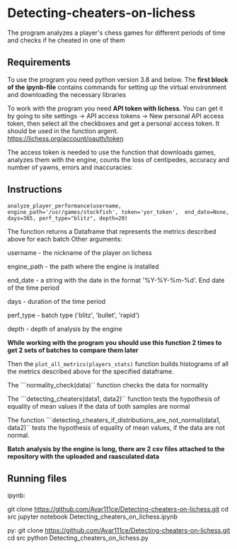 # Detecting-cheaters-on-lichess
The program analyzes a player's chess games for different periods of time and checks if he cheated in one of them

## Requirements

To use the program you need python version 3.8 and below. The **first block of the ipynb-file** contains commands for setting up the virtual environment and downloading the necessary libraries

To work with the program you need **API token with lichess**. You can get it by going to site settings -> API access tokens -> New personal API access token, then select all the checkboxes and get a personal access token. It should be used in the function argent. https://lichess.org/account/oauth/token 

The access token is needed to use the function that downloads games, analyzes them with the engine, counts the loss of centipedes, accuracy and number of yawns, errors and inaccuracies:


## Instructions

```analyze_player_performance(username, engine_path='/usr/games/stockfish', token='yor_token',  end_date=None, days=365, perf_type="blitz", depth=20)```

The function returns a Dataframe that represents the metrics described above for each batch
Other arguments:

username - the nickname of the player on lichess

engine_path - the path where the engine is installed

end_date - a string with the date in the format '%Y-%Y-%m-%d'. End date of the time period

days - duration of the time period

perf_type - batch type ('blitz', 'bullet', 'rapid')

depth - depth of analysis by the engine

**While working with the program you should use this function 2 times to get 2 sets of batches to compare them later**

Then the ``plot_all_metrics(players_stats)`` function builds histograms of all the metrics described above for the specified dataframe.

The ```normality_check(data)`` function checks the data for normality

The ```detecting_cheaters(data1, data2)`` function tests the hypothesis of equality of mean values if the data of both samples are normal

The function ```detecting_cheaters_if_distributions_are_not_normal(data1, data2)`` tests the hypothesis of equality of mean values, if the data are not normal.


**Batch analysis by the engine is long, there are 2 csv files attached to the repository with the uploaded and raasculated data**

## Running files

ipynb:

git clone https://github.com/Avar111ce/Detecting-cheaters-on-lichess.git
cd src
jupyter notebook Detecting_cheaters_on_lichess.ipynb

py:
git clone https://github.com/Avar111ce/Detecting-cheaters-on-lichess.git
cd src
python Detecting_cheaters_on_lichess.py


